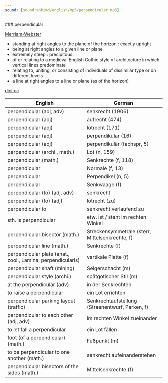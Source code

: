 ```yaml
---
sound: [sound:ankimd/english/mp3/perpendicular.mp3]
---
```


\### perpendicular

[Merriam-Webster](https://www.merriam-webster.com/dictionary/perpendicular)

- standing at right angles to the plane of the horizon : exactly upright
- being at right angles to a given line or plane
- extremely steep : precipitous
- of or relating to a medieval English Gothic style of architecture in which vertical lines predominate
- relating to, uniting, or consisting of individuals of dissimilar type or on different levels
- a line at right angles to a line or plane (as of the horizon)

[dict.cc](https://www.dict.cc/perpendicular)

| English        | German       |
| -------------- | ------------ |
| perpendicular (adj, adv) | senkrecht (1906) |
| perpendicular (adj) | aufrecht (474) |
| perpendicular (adj) | lotrecht (171) |
| perpendicular (adj) | perpendikular (16) |
| perpendicular (adj) | perpendikulär (fachspr, 5) |
| perpendicular (archi., math.) | Lot (n, 159) |
| perpendicular (math.) | Senkrechte (f, 118) |
| perpendicular | Normale (f, 13) |
| perpendicular | Perpendikel (n, 5) |
| perpendicular | Senkwaage (f) |
| perpendicular (to) (adj, adv) | senkrecht |
| perpendicular (to) (adj) | lotrecht (zu) |
| perpendicular to | senkrecht verlaufend zu |
| sth. is perpendicular | etw. ist / steht im rechten Winkel |
| perpendicular bisector (math.) | Streckensymmetrale (sterr, Mittelsenkrechte, f) |
| perpendicular line (math.) | Senkrechte (f) |
| perpendicular plate (anat., zool., Lamina, perpendicularis) | vertikale Platte (f) |
| perpendicular shaft (mining) | Seigerschacht (m) |
| perpendicular style (archi.) | spätgotischer Stil (m) |
| at the perpendicular (adv) | in der Senkrechten |
| to raise a perpendicular | ein Lot errichten |
| perpendicular parking layout (traffic) | Senkrechtaufstellung (Straenentwurf, Parken, f) |
| perpendicular to each other (adj, adv) | im rechten Winkel zueinander |
| to let fall a perpendicular | ein Lot fällen |
| foot (of a perpendicular) (math.) | Fußpunkt (m) |
| to be perpendicular to one another (math.) | senkrecht aufeinanderstehen |
| perpendicular bisectors of the sides (math.) | Mittelsenkrechte (f) |
